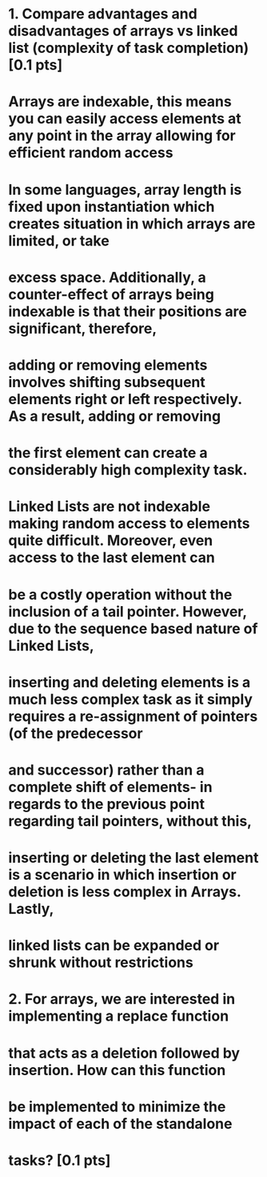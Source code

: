 # 1. Compare advantages and disadvantages of arrays vs linked list (complexity of task completion) [0.1 pts]

# Arrays are indexable, this means you can easily access elements at any point in the array allowing for efficient random access
# In some languages, array length is fixed upon instantiation which creates situation in which arrays are limited, or take 
# excess space. Additionally, a counter-effect of arrays being indexable is that their positions are significant, therefore,
# adding or removing elements involves shifting subsequent elements right or left respectively. As a result, adding or removing
# the first element can create a considerably high complexity task.

# Linked Lists are not indexable making random access to elements quite difficult. Moreover, even access to the last element can 
# be a costly operation without the inclusion of a tail pointer. However, due to the sequence based nature of Linked Lists, 
# inserting and deleting elements is a much less complex task as it simply requires a re-assignment of pointers (of the predecessor
# and successor) rather than a complete shift of elements- in regards to the previous point regarding tail pointers, without this, 
# inserting or deleting the last element is a scenario in which insertion or deletion is less complex in Arrays. Lastly, 
# linked lists can be expanded or shrunk without restrictions 


# 2. For arrays, we are interested in implementing a replace function
# that acts as a deletion followed by insertion. How can this function
# be implemented to minimize the impact of each of the standalone
# tasks? [0.1 pts]

